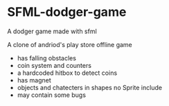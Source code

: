 # SFML-dodger-game
A dodger game made with sfml 

A clone of andriod's play store offline game

- has falling obstacles
- coin system and counters
- a hardcoded hitbox to detect coins
- has magnet 
- objects and chatecters in shapes no Sprite include
- may contain some bugs
